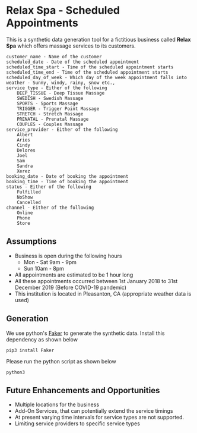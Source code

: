 # Relax Spa - Scheduled Appointments

This is a synthetic data generation tool for a fictitious business called **Relax Spa** which offers massage services to its customers.

```
customer_name - Name of the customer
scheduled_date - Date of the scheduled appointment
scheduled_time_start - Time of the scheduled appointment starts
scheduled_time_end - Time of the scheduled appointment starts
scheduled_day_of_week - Which day of the week appointment falls into
weather - Sunny, windy, rainy, snow etc.,
service_type - Either of the following
    DEEP_TISSUE - Deep Tissue Massage
    SWEDISH - Swedish Massage
    SPORTS - Sports Massage
    TRIGGER - Trigger Point Massage
    STRETCH - Stretch Massage
    PRENATAL - Prenatal Massage
    COUPLES - Couples Massage
service_provider - Either of the following
    Albert
    Aries
    Cindy
    Delores
    Joel
    Sam
    Sandra
    Xerez
booking_date - Date of booking the appointment
booking_time - Time of booking the appointment
status - Either of the following
    Fulfilled
    NoShow
    Cancelled
channel - Either of the following
    Online
    Phone
    Store
```

## Assumptions

- Business is open during the following hours 
   * Mon - Sat 9am - 9pm
   * Sun 10am - 8pm
- All appointments are estimated to be 1 hour long 
- All these appointments occurred between 1st January 2018 to 31st December 2019 (Before COVID-19 pandemic)
- This institution is located in Pleasanton, CA (appropriate weather data is used)

## Generation 

We use python's [Faker](https://github.com/joke2k/faker) to generate the synthetic data. Install this dependency as shown below

`pip3 install Faker`

Please run the python script as shown below

`python3 `

## Future Enhancements and Opportunities

- Multiple locations for the business
- Add-On Services, that can potentially extend the service timings
- At present varying time intervals for service types are not supported. 
- Limiting service providers to specific service types
